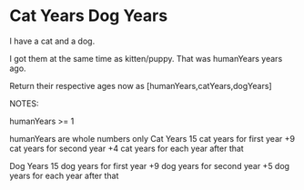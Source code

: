 # Cat Years Dog Years

I have a cat and a dog.

I got them at the same time as kitten/puppy. That was humanYears years ago.

Return their respective ages now as [humanYears,catYears,dogYears]

NOTES:

humanYears >= 1

humanYears are whole numbers only
Cat Years
15 cat years for first year
+9 cat years for second year
+4 cat years for each year after that

Dog Years
15 dog years for first year
+9 dog years for second year
+5 dog years for each year after that
